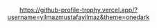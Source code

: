 <div align="center">

https://github-profile-trophy.vercel.app/?username=yilmazmustafayilmaz&theme=onedark

<div>


